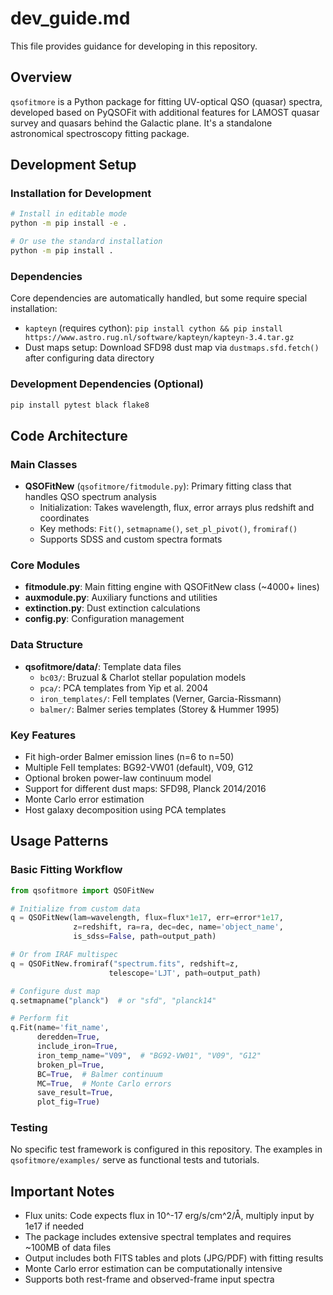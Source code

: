 # dev_guide.md

This file provides guidance for developing in this repository.

## Overview

`qsofitmore` is a Python package for fitting UV-optical QSO (quasar) spectra, 
developed based on PyQSOFit with additional features for LAMOST quasar survey 
and quasars behind the Galactic plane. It's a standalone astronomical 
spectroscopy fitting package.

## Development Setup

### Installation for Development
```bash
# Install in editable mode
python -m pip install -e .

# Or use the standard installation
python -m pip install .
```

### Dependencies

Core dependencies are automatically handled, but some require special 
installation:

- `kapteyn` (requires cython): 
  `pip install cython && pip install https://www.astro.rug.nl/software/kapteyn/kapteyn-3.4.tar.gz`
- Dust maps setup: Download SFD98 dust map via `dustmaps.sfd.fetch()` after 
  configuring data directory

### Development Dependencies (Optional)

```bash
pip install pytest black flake8
```

## Code Architecture

### Main Classes

- **QSOFitNew** (`qsofitmore/fitmodule.py`): Primary fitting class that handles 
  QSO spectrum analysis
  - Initialization: Takes wavelength, flux, error arrays plus redshift and 
    coordinates
  - Key methods: `Fit()`, `setmapname()`, `set_pl_pivot()`, `fromiraf()`
  - Supports SDSS and custom spectra formats

### Core Modules

- **fitmodule.py**: Main fitting engine with QSOFitNew class (~4000+ lines)
- **auxmodule.py**: Auxiliary functions and utilities  
- **extinction.py**: Dust extinction calculations
- **config.py**: Configuration management

### Data Structure

- **qsofitmore/data/**: Template data files
  - `bc03/`: Bruzual & Charlot stellar population models
  - `pca/`: PCA templates from Yip et al. 2004
  - `iron_templates/`: FeII templates (Verner, Garcia-Rissmann)
  - `balmer/`: Balmer series templates (Storey & Hummer 1995)

### Key Features

- Fit high-order Balmer emission lines (n=6 to n=50)
- Multiple FeII templates: BG92-VW01 (default), V09, G12
- Optional broken power-law continuum model
- Support for different dust maps: SFD98, Planck 2014/2016
- Monte Carlo error estimation
- Host galaxy decomposition using PCA templates

## Usage Patterns

### Basic Fitting Workflow

```python
from qsofitmore import QSOFitNew

# Initialize from custom data
q = QSOFitNew(lam=wavelength, flux=flux*1e17, err=error*1e17, 
              z=redshift, ra=ra, dec=dec, name='object_name', 
              is_sdss=False, path=output_path)

# Or from IRAF multispec
q = QSOFitNew.fromiraf("spectrum.fits", redshift=z, 
                      telescope='LJT', path=output_path)

# Configure dust map
q.setmapname("planck")  # or "sfd", "planck14"

# Perform fit
q.Fit(name='fit_name', 
      deredden=True,
      include_iron=True,
      iron_temp_name="V09",  # "BG92-VW01", "V09", "G12"
      broken_pl=True,
      BC=True,  # Balmer continuum
      MC=True,  # Monte Carlo errors
      save_result=True,
      plot_fig=True)
```

### Testing

No specific test framework is configured in this repository. The examples in 
`qsofitmore/examples/` serve as functional tests and tutorials.

## Important Notes

- Flux units: Code expects flux in 10^-17 erg/s/cm^2/Å, multiply input by 
  1e17 if needed
- The package includes extensive spectral templates and requires ~100MB of 
  data files
- Output includes both FITS tables and plots (JPG/PDF) with fitting results
- Monte Carlo error estimation can be computationally intensive
- Supports both rest-frame and observed-frame input spectra